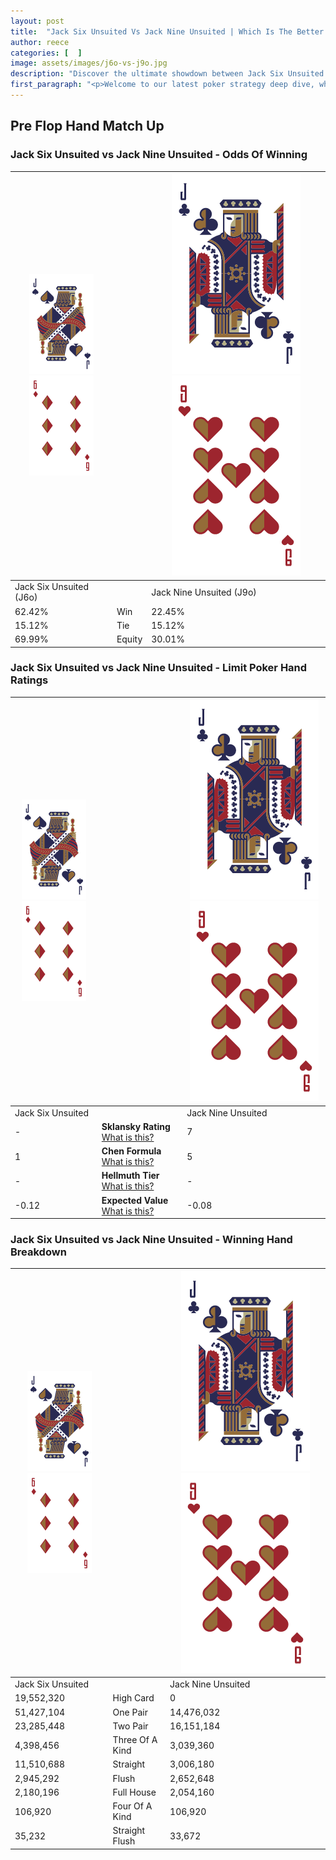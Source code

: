 ```yaml
---
layout: post
title:  "Jack Six Unsuited Vs Jack Nine Unsuited | Which Is The Better Hand In Poker? A Complete Guide"
author: reece
categories: [  ]
image: assets/images/j6o-vs-j9o.jpg
description: "Discover the ultimate showdown between Jack Six Unsuited and Jack Nine Unsuited in poker! Uncover the odds, strategies, and scenarios where one hand triumphs over the other. Get ready to up your poker game with this thrilling analysis."
first_paragraph: "<p>Welcome to our latest poker strategy deep dive, where we're pitting two distinct hands against each other in a high-stakes showdown: Jack Six Unsuited vs Jack Nine Unsuited.</p><p>In the dynamic world of poker, every decision counts, and knowing which hand holds the upper hand is key to your success at the table.</p><p>In this article, we'll dissect these two hands, explore the scenarios where one dominates the other, and equip you with the knowledge to make strategic choices that can tip the odds in your favor.</p><p>Get ready to unravel the intriguing dynamics of these poker hands and elevate your game to new heights.</p>"
---
```




[comment]: # (sp0)

## Pre Flop Hand Match Up

<div class="table hand-ratings" markdown="1"> 



### Jack Six Unsuited vs Jack Nine Unsuited - Odds Of Winning


    
| ![image info](assets/images/hand1/J.png) ![image info](assets/images/hand1/6o.png) |  | ![image info](assets/images/hand2/J.png) ![image info](assets/images/hand2/9o.png) |
| -------- | -------- | -------- |
| Jack Six Unsuited (J6o) |  | Jack Nine Unsuited (J9o) |
| 62.42% | Win | 22.45% |
| 15.12% | Tie | 15.12% |
| 69.99% | Equity | 30.01% |




[comment]: # (sp1)



### Jack Six Unsuited vs Jack Nine Unsuited - Limit Poker Hand Ratings


    
| ![image info](assets/images/hand1/J.png) ![image info](assets/images/hand1/6o.png) |  | ![image info](assets/images/hand2/J.png) ![image info](assets/images/hand2/9o.png) |
| -------- | -------- | -------- |
| Jack Six Unsuited |  | Jack Nine Unsuited |
| - | **Sklansky Rating** [What is this?](/sklansky-rating-explained) | 7 |
| 1 | **Chen Formula** [What is this?](/chen-formula-explained) | 5 |
| - | **Hellmuth Tier** [What is this?](/Hellmuth-tier-explained) | - |
| -0.12 | **Expected Value** [What is this?](/expected-value-explained) | -0.08 |




[comment]: # (sp2)



### Jack Six Unsuited vs Jack Nine Unsuited - Winning Hand Breakdown


    
| ![image info](assets/images/hand1/J.png) ![image info](assets/images/hand1/6o.png) |  | ![image info](assets/images/hand2/J.png) ![image info](assets/images/hand2/9o.png) |
| -------- | -------- | -------- |
| Jack Six Unsuited |  | Jack Nine Unsuited |
| 19,552,320 | High Card | 0 |
| 51,427,104 | One Pair | 14,476,032 |
| 23,285,448 | Two Pair | 16,151,184 |
| 4,398,456 | Three Of A Kind | 3,039,360 |
| 11,510,688 | Straight | 3,006,180 |
| 2,945,292 | Flush | 2,652,648 |
| 2,180,196 | Full House | 2,054,160 |
| 106,920 | Four Of A Kind | 106,920 |
| 35,232 | Straight Flush | 33,672 |




[comment]: # (sp3)



</div>

[comment]: # (sp4)



[comment]: # (sp5)

